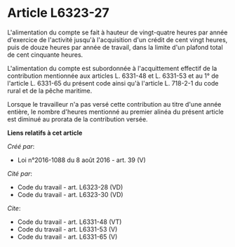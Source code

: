 # Article L6323-27

L'alimentation du compte se fait à hauteur de vingt-quatre heures par année d'exercice de l'activité jusqu'à l'acquisition
d'un crédit de cent vingt heures, puis de douze heures par année de travail, dans la limite d'un plafond total de cent
cinquante heures. 

L'alimentation du compte est subordonnée à l'acquittement effectif de la contribution mentionnée aux articles L. 6331-48 et
L. 6331-53 et au 1° de l'article L. 6331-65 du présent code ainsi qu'à l'article L. 718-2-1 du code rural et de la pêche
maritime. 

Lorsque le travailleur n'a pas versé cette contribution au titre d'une année entière, le nombre d'heures mentionné au premier
alinéa du présent article est diminué au prorata de la contribution versée.

**Liens relatifs à cet article**

_Créé par_:

  - Loi n°2016-1088 du 8 août 2016 - art. 39 (V)

_Cité par_:

  - Code du travail - art. L6323-28 (VD)
  - Code du travail - art. L6323-30 (VD)

_Cite_:

  - Code du travail - art. L6331-48 (VT)
  - Code du travail - art. L6331-53 (V)
  - Code du travail - art. L6331-65 (V)
